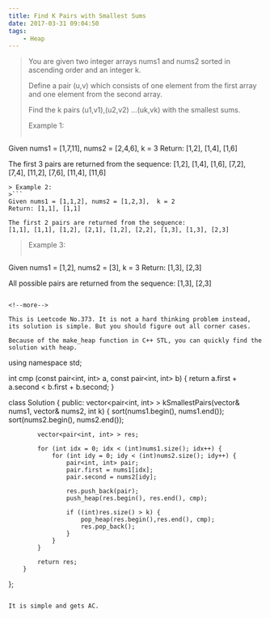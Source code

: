 ```yaml
---
title: Find K Pairs with Smallest Sums
date: 2017-03-31 09:04:50
tags:
    - Heap
---
```


> You are given two integer arrays nums1 and nums2 sorted in ascending order and an integer k.
>
> Define a pair (u,v) which consists of one element from the first array and one element from the second array.
>
> Find the k pairs (u1,v1),(u2,v2) ...(uk,vk) with the smallest sums.
>
> Example 1:
>```
Given nums1 = [1,7,11], nums2 = [2,4,6],  k = 3
Return: [1,2], [1,4], [1,6]

The first 3 pairs are returned from the sequence:
[1,2], [1,4], [1,6], [7,2], [7,4], [11,2], [7,6], [11,4], [11,6]
```
> Example 2:
>```
Given nums1 = [1,1,2], nums2 = [1,2,3],  k = 2
Return: [1,1], [1,1]

The first 2 pairs are returned from the sequence:
[1,1], [1,1], [1,2], [2,1], [1,2], [2,2], [1,3], [1,3], [2,3]
```
> Example 3:
>```
Given nums1 = [1,2], nums2 = [3],  k = 3
Return: [1,3], [2,3]

All possible pairs are returned from the sequence:
[1,3], [2,3]
```

<!--more-->

This is Leetcode No.373. It is not a hard thinking problem instead, its solution is simple. But you should figure out all corner cases.

Because of the make_heap function in C++ STL, you can quickly find the solution with heap.

```
using namespace std;

int cmp (const pair<int, int> a, const pair<int, int> b) {
    return a.first + a.second < b.first + b.second;
}

class Solution {
    public:
        vector<pair<int, int> > kSmallestPairs(vector<int>& nums1, vector<int>& nums2, int k) {
            sort(nums1.begin(), nums1.end());
            sort(nums2.begin(), nums2.end());

            vector<pair<int, int> > res;

            for (int idx = 0; idx < (int)nums1.size(); idx++) {
                for (int idy = 0; idy < (int)nums2.size(); idy++) {
                    pair<int, int> pair;
                    pair.first = nums1[idx];
                    pair.second = nums2[idy];

                    res.push_back(pair);
                    push_heap(res.begin(), res.end(), cmp);

                    if ((int)res.size() > k) {
                        pop_heap(res.begin(),res.end(), cmp);
                        res.pop_back();
                    }
                }
            }

            return res;
        }
};
```

It is simple and gets AC.
